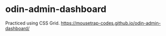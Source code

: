 # odin-admin-dashboard

Practiced using CSS Grid.
https://mousetrap-codes.github.io/odin-admin-dashboard/
